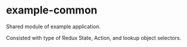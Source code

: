 # example-common

Shared module of example application.

Consisted with type of Redux State, Action, and lookup object selectors.
